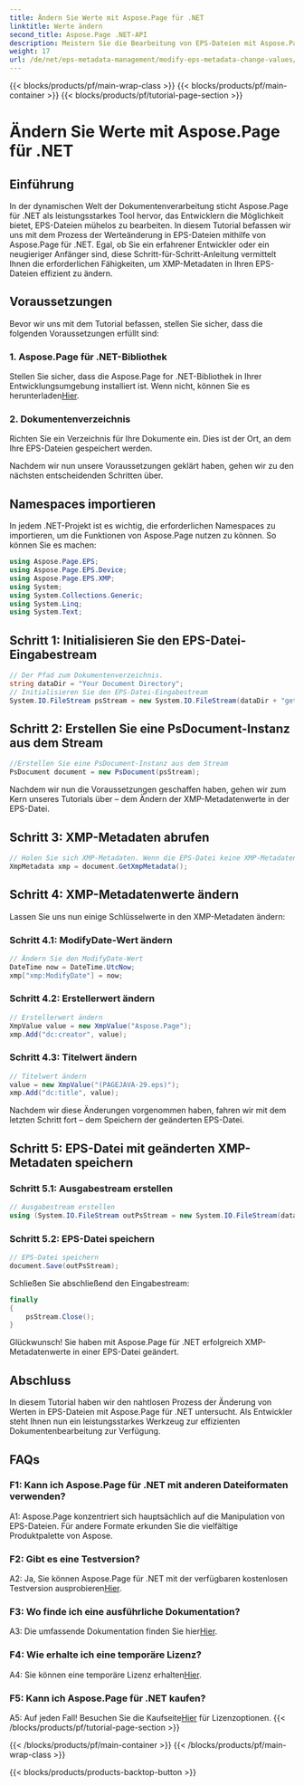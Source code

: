 ```yaml
---
title: Ändern Sie Werte mit Aspose.Page für .NET
linktitle: Werte ändern
second_title: Aspose.Page .NET-API
description: Meistern Sie die Bearbeitung von EPS-Dateien mit Aspose.Page für .NET. Ändern Sie XMP-Metadatenwerte mühelos.
weight: 17
url: /de/net/eps-metadata-management/modify-eps-metadata-change-values/
---
```


{{< blocks/products/pf/main-wrap-class >}}
{{< blocks/products/pf/main-container >}}
{{< blocks/products/pf/tutorial-page-section >}}

# Ändern Sie Werte mit Aspose.Page für .NET

## Einführung

In der dynamischen Welt der Dokumentenverarbeitung sticht Aspose.Page für .NET als leistungsstarkes Tool hervor, das Entwicklern die Möglichkeit bietet, EPS-Dateien mühelos zu bearbeiten. In diesem Tutorial befassen wir uns mit dem Prozess der Werteänderung in EPS-Dateien mithilfe von Aspose.Page für .NET. Egal, ob Sie ein erfahrener Entwickler oder ein neugieriger Anfänger sind, diese Schritt-für-Schritt-Anleitung vermittelt Ihnen die erforderlichen Fähigkeiten, um XMP-Metadaten in Ihren EPS-Dateien effizient zu ändern.

## Voraussetzungen

Bevor wir uns mit dem Tutorial befassen, stellen Sie sicher, dass die folgenden Voraussetzungen erfüllt sind:

### 1. Aspose.Page für .NET-Bibliothek

Stellen Sie sicher, dass die Aspose.Page for .NET-Bibliothek in Ihrer Entwicklungsumgebung installiert ist. Wenn nicht, können Sie es herunterladen[Hier](https://releases.aspose.com/page/net/).

### 2. Dokumentenverzeichnis

Richten Sie ein Verzeichnis für Ihre Dokumente ein. Dies ist der Ort, an dem Ihre EPS-Dateien gespeichert werden.

Nachdem wir nun unsere Voraussetzungen geklärt haben, gehen wir zu den nächsten entscheidenden Schritten über.

## Namespaces importieren

In jedem .NET-Projekt ist es wichtig, die erforderlichen Namespaces zu importieren, um die Funktionen von Aspose.Page nutzen zu können. So können Sie es machen:

```csharp
using Aspose.Page.EPS;
using Aspose.Page.EPS.Device;
using Aspose.Page.EPS.XMP;
using System;
using System.Collections.Generic;
using System.Linq;
using System.Text;
```

## Schritt 1: Initialisieren Sie den EPS-Datei-Eingabestream

```csharp
// Der Pfad zum Dokumentenverzeichnis.
string dataDir = "Your Document Directory";
// Initialisieren Sie den EPS-Datei-Eingabestream
System.IO.FileStream psStream = new System.IO.FileStream(dataDir + "get_input.eps", System.IO.FileMode.Open, System.IO.FileAccess.Read);
```

## Schritt 2: Erstellen Sie eine PsDocument-Instanz aus dem Stream

```csharp
//Erstellen Sie eine PsDocument-Instanz aus dem Stream
PsDocument document = new PsDocument(psStream);
```

Nachdem wir nun die Voraussetzungen geschaffen haben, gehen wir zum Kern unseres Tutorials über – dem Ändern der XMP-Metadatenwerte in der EPS-Datei.

## Schritt 3: XMP-Metadaten abrufen

```csharp
// Holen Sie sich XMP-Metadaten. Wenn die EPS-Datei keine XMP-Metadaten enthält, erhalten wir eine neue, gefüllt mit Werten aus PS-Metadatenkommentaren (%%Creator, %%CreateDate, %%Title usw.).
XmpMetadata xmp = document.GetXmpMetadata();
```

## Schritt 4: XMP-Metadatenwerte ändern

Lassen Sie uns nun einige Schlüsselwerte in den XMP-Metadaten ändern:

### Schritt 4.1: ModifyDate-Wert ändern

```csharp
// Ändern Sie den ModifyDate-Wert
DateTime now = DateTime.UtcNow;
xmp["xmp:ModifyDate"] = now;
```

### Schritt 4.2: Erstellerwert ändern

```csharp
// Erstellerwert ändern
XmpValue value = new XmpValue("Aspose.Page");
xmp.Add("dc:creator", value);
```

### Schritt 4.3: Titelwert ändern

```csharp
// Titelwert ändern
value = new XmpValue("(PAGEJAVA-29.eps)");
xmp.Add("dc:title", value);
```

Nachdem wir diese Änderungen vorgenommen haben, fahren wir mit dem letzten Schritt fort – dem Speichern der geänderten EPS-Datei.

## Schritt 5: EPS-Datei mit geänderten XMP-Metadaten speichern

### Schritt 5.1: Ausgabestream erstellen

```csharp
// Ausgabestream erstellen
using (System.IO.FileStream outPsStream = new System.IO.FileStream(dataDir + "change_values_output.eps", System.IO.FileMode.Create, System.IO.FileAccess.Write))
```

### Schritt 5.2: EPS-Datei speichern

```csharp
// EPS-Datei speichern
document.Save(outPsStream);
```

Schließen Sie abschließend den Eingabestream:

```csharp
finally
{
    psStream.Close();
}
```

Glückwunsch! Sie haben mit Aspose.Page für .NET erfolgreich XMP-Metadatenwerte in einer EPS-Datei geändert.

## Abschluss

In diesem Tutorial haben wir den nahtlosen Prozess der Änderung von Werten in EPS-Dateien mit Aspose.Page für .NET untersucht. Als Entwickler steht Ihnen nun ein leistungsstarkes Werkzeug zur effizienten Dokumentenbearbeitung zur Verfügung.

## FAQs

### F1: Kann ich Aspose.Page für .NET mit anderen Dateiformaten verwenden?

A1: Aspose.Page konzentriert sich hauptsächlich auf die Manipulation von EPS-Dateien. Für andere Formate erkunden Sie die vielfältige Produktpalette von Aspose.

### F2: Gibt es eine Testversion?

 A2: Ja, Sie können Aspose.Page für .NET mit der verfügbaren kostenlosen Testversion ausprobieren[Hier](https://releases.aspose.com/).

### F3: Wo finde ich eine ausführliche Dokumentation?

 A3: Die umfassende Dokumentation finden Sie hier[Hier](https://reference.aspose.com/page/net/).

### F4: Wie erhalte ich eine temporäre Lizenz?

 A4: Sie können eine temporäre Lizenz erhalten[Hier](https://purchase.aspose.com/temporary-license/).

### F5: Kann ich Aspose.Page für .NET kaufen?

 A5: Auf jeden Fall! Besuchen Sie die Kaufseite[Hier](https://purchase.aspose.com/buy) für Lizenzoptionen.
{{< /blocks/products/pf/tutorial-page-section >}}

{{< /blocks/products/pf/main-container >}}
{{< /blocks/products/pf/main-wrap-class >}}

{{< blocks/products/products-backtop-button >}}
